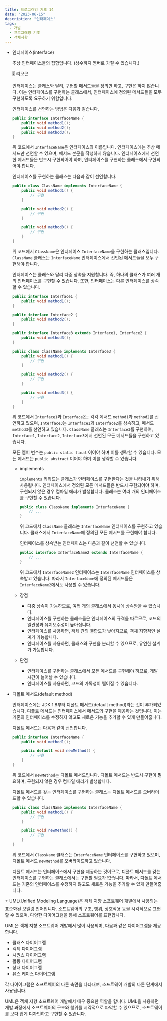 ```yaml
---
title: 프로그래밍 기초 14
date: "2023-06-15"
description: "인터페이스"
tags:
  - 개발
  - 프로그래밍 기초
  - 객체지향
---
```


- 인터페이스(interface)

  추상 인터페이스들의 집합입니다. (상수까지 멤버로 가질 수 있습니다.)

  🎚️ 리모콘

  인터페이스는 클래스와 달리, 구현할 메서드들을 정의만 하고, 구현은 하지 않습니다. 이는 인터페이스를 구현하는 클래스에서, 인터페이스에 정의된 메서드들을 모두 구현하도록 요구하기 위함입니다.

  인터페이스를 선언하는 방법은 다음과 같습니다.

    ```java
    public interface InterfaceName {
        public void method1();
        public void method2();
        public void method3();
    }
    ```

  위 코드에서 `InterfaceName`은 인터페이스의 이름입니다. 인터페이스에는 추상 메서드만 선언할 수 있으며, 메서드 본문을 작성하지 않습니다. 인터페이스에서 선언한 메서드들은 반드시 구현되어야 하며, 인터페이스를 구현하는 클래스에서 구현되어야 합니다.

  인터페이스를 구현하는 클래스는 다음과 같이 선언합니다.

    ```java
    public class ClassName implements InterfaceName {
        public void method1() {
            // 구현
        }
    
        public void method2() {
            // 구현
        }
    
        public void method3() {
            // 구현
        }
    }
    ```

  위 코드에서 `ClassName`은 인터페이스 `InterfaceName`을 구현하는 클래스입니다. `ClassName` 클래스는 `InterfaceName` 인터페이스에서 선언된 메서드들을 모두 구현해야 합니다.

  인터페이스는 클래스와 달리 다중 상속을 지원합니다. 즉, 하나의 클래스가 여러 개의 인터페이스를 구현할 수 있습니다. 또한, 인터페이스는 다른 인터페이스를 상속할 수 있습니다.

    ```java
    public interface Interface1 {
        public void method1();
    }
    
    public interface Interface2 {
        public void method2();
    }
    
    public interface Interface3 extends Interface1, Interface2 {
        public void method3();
    }
    
    public class ClassName implements Interface3 {
        public void method1() {
            // 구현
        }
    
        public void method2() {
            // 구현
        }
    
        public void method3() {
            // 구현
        }
    }
    ```

  위 코드에서 `Interface1`과 `Interface2`는 각각 메서드 `method1`과 `method2`를 선언하고 있으며, `Interface3`는 `Interface1`과 `Interface2`를 상속하고, 메서드 `method3`를 선언하고 있습니다. `ClassName` 클래스는 `Interface3`를 구현하여, `Interface1`, `Interface2`, `Interface3`에서 선언된 모든 메서드들을 구현하고 있습니다.

  모든 멤버 변수는 `public static final` 이어야 하며 이를 생략할 수 있습니다.
  모든 메서드는 `public abstract` 이어야 하며 이를 생략할 수 있습니다.

  - implements

    `implements` 키워드는 클래스가 인터페이스를 구현한다는 것을 나타내기 위해 사용됩니다. 인터페이스에서 정의된 모든 메서드들은 반드시 구현되어야 하며, 구현되지 않은 경우 컴파일 에러가 발생합니다. 클래스는 여러 개의 인터페이스를 구현할 수 있습니다.

      ```java
      public class ClassName implements InterfaceName {
          // ...
      }
      ```

    위 코드에서 `ClassName` 클래스는 `InterfaceName` 인터페이스를 구현하고 있습니다. 클래스에서 `InterfaceName`에 정의된 모든 메서드를 구현해야 합니다.

    인터페이스를 상속받는 인터페이스는 다음과 같이 선언할 수 있습니다.

      ```java
      public interface InterfaceName2 extends InterfaceName {
          // ...
      }
      ```

    위 코드에서 `InterfaceName2` 인터페이스는 `InterfaceName` 인터페이스를 상속받고 있습니다. 따라서 `InterfaceName`에 정의된 메서드들은 `InterfaceName2`에서도 사용할 수 있습니다.

  - 장점
    - 다중 상속이 가능하므로, 여러 개의 클래스에서 동시에 상속받을 수 있습니다.
    - 인터페이스를 구현하는 클래스들은 인터페이스의 규격을 따르므로, 코드의 일관성과 유지보수성이 높아집니다.
    - 인터페이스를 사용하면, 객체 간의 결합도가 낮아지므로, 객체 지향적인 설계가 가능합니다.
    - 인터페이스를 사용하면, 클래스와 구현을 분리할 수 있으므로, 유연한 설계가 가능합니다.
  - 단점
    - 인터페이스를 구현하는 클래스에서 모든 메서드를 구현해야 하므로, 개발 시간이 늘어날 수 있습니다.
    - 인터페이스를 사용하면, 코드의 가독성이 떨어질 수 있습니다.

- 디폴트 메서드(default method)

  인터페이스에는 JDK 1.8부터 디폴트 메서드(default method)라는 것이 추가되었습니다. 디폴트 메서드는 인터페이스에서 메서드의 구현을 제공하는 것입니다. 이는 기존의 인터페이스를 수정하지 않고도 새로운 기능을 추가할 수 있게 만들어줍니다.

  디폴트 메서드는 다음과 같이 선언합니다.

    ```java
    public interface InterfaceName {
        public void method1();
    
        public default void newMethod() {
            // 구현
        }
    }
    ```

  위 코드에서 `newMethod`는 디폴트 메서드입니다. 디폴트 메서드는 반드시 구현이 필요하며, 구현되지 않은 경우 컴파일 에러가 발생합니다.

  디폴트 메서드를 갖는 인터페이스를 구현하는 클래스는 디폴트 메서드를 오버라이드할 수 있습니다.

    ```java
    public class ClassName implements InterfaceName {
        public void method1() {
            // 구현
        }
    
        public void newMethod() {
            // 구현
        }
    }
    ```

  위 코드에서 `ClassName` 클래스는 `InterfaceName` 인터페이스를 구현하고 있으며, 디폴트 메서드 `newMethod`를 오버라이드하고 있습니다.

  디폴트 메서드는 인터페이스에서 구현을 제공하는 것이므로, 디폴트 메서드를 갖는 인터페이스를 구현하는 클래스에서는 구현할 필요가 없습니다. 따라서, 디폴트 메서드는 기존의 인터페이스를 수정하지 않고도 새로운 기능을 추가할 수 있게 만들어줍니다.


<aside>
⭐ UML(Unified Modeling Language)은 객체 지향 소프트웨어 개발에서 사용되는 표준화된 모델링 언어입니다. 소프트웨어의 구조, 행위, 상호작용 등을 시각적으로 표현할 수 있으며, 다양한 다이어그램을 통해 소프트웨어를 표현합니다.

UML은 객체 지향 소프트웨어 개발에서 많이 사용되며, 다음과 같은 다이어그램을 제공합니다.

- 클래스 다이어그램
- 객체 다이어그램
- 시퀀스 다이어그램
- 활동 다이어그램
- 상태 다이어그램
- 유스 케이스 다이어그램

각 다이어그램은 소프트웨어의 다른 측면을 나타내며, 소프트웨어 개발의 다른 단계에서 사용됩니다.

UML은 객체 지향 소프트웨어 개발에서 매우 중요한 역할을 합니다. UML을 사용하면 개발 과정에서 소프트웨어의 구조와 행위를 시각적으로 파악할 수 있으므로, 소프트웨어를 보다 쉽게 디자인하고 구현할 수 있습니다.

</aside>